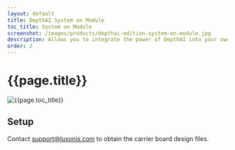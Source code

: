 ```yaml
---
layout: default
title: DepthAI System on Module
toc_title: System on Module
screenshot: /images/products/depthai-edition-system-on-module.jpg
description: Allows you to integrate the power of DepthAI into your own products.
order: 2
---
```


# {{page.title}}

![{{page.toc_title}}]({{page.screenshot}})

## Setup

Contact [support@luxonis.com](mailto:support@luxonis.com) to obtain the carrier board design files.
